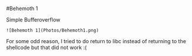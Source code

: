 #Behemoth 1

Simple Bufferoverflow 

```
![Behemoth 1](Photos/Behemoth1.png)
```

For some odd reason, I tried to do return to libc instead of returning to the shellcode but that did not work :(
